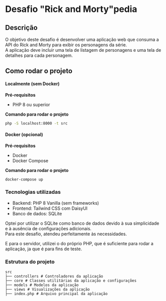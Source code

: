 # Desafio "Rick and Morty"pedia

## Descrição
O objetivo deste desafio é desenvolver uma aplicação web que consuma a API do Rick and Morty para exibir os personagens da série. <br>
A aplicação deve incluir uma tela de listagem de personagens e uma tela de detalhes para cada personagem.

## Como rodar o projeto

#### Localmente (sem Docker)

**Pré-requisitos**

- PHP 8 ou superior

**Comando para rodar o projeto**
``` bash
php -S localhost:8000 -t src
```
#### Docker (opcional)

**Pré-requisitos**
- Docker
- Docker Compose

**Comando para rodar o projeto**
``` bash
docker-compose up
```	
### Tecnologias utilizadas
- Backend: PHP 8 Vanilla (sem frameworks)
- Frontend: Tailwind CSS com DaisyUI
- Banco de dados: SQLite

Optei por utilizar o SQLite como banco de dados devido à sua simplicidade e à ausência de configurações adicionais. <br>
Para este desafio, atendeu perfeitamente às necessidades.

E para o servidor, utilizei o do próprio PHP, que é suficiente para rodar a aplicação, ja que é para fins de teste.

### Estrutura do projeto
```shell
src
├── controllers # Controladores da aplicação
├── core # Classes utilitárias da aplicação e configurações
├── models # Modelos da aplicação
├── views # Visualizações da aplicação
├── index.php # Arquivo principal da aplicação
```